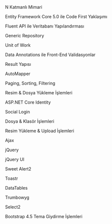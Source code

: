 N Katmanlı Mimari 

Entity Framework Core 5.0 ile Code First Yaklaşımı

Fluent API ile Veritabanı Yapılandırması

Generic Repository 

Unit of Work 

Data Annotations ile Front-End Validasyonlar

Result Yapısı

AutoMapper 

Paging, Sorting, Filtering

Resim & Dosya Yükleme İşlemleri

ASP.NET Core Identity

Social Login

Dosya & Klasör İşlemleri

Resim Yükleme & Upload İşlemleri

Ajax

jQuery

jQuery UI

Sweet Alert2

Toastr

DataTables

Trumbowyg

Select2

Bootstrap 4.5 Tema Giydirme İşlemleri

